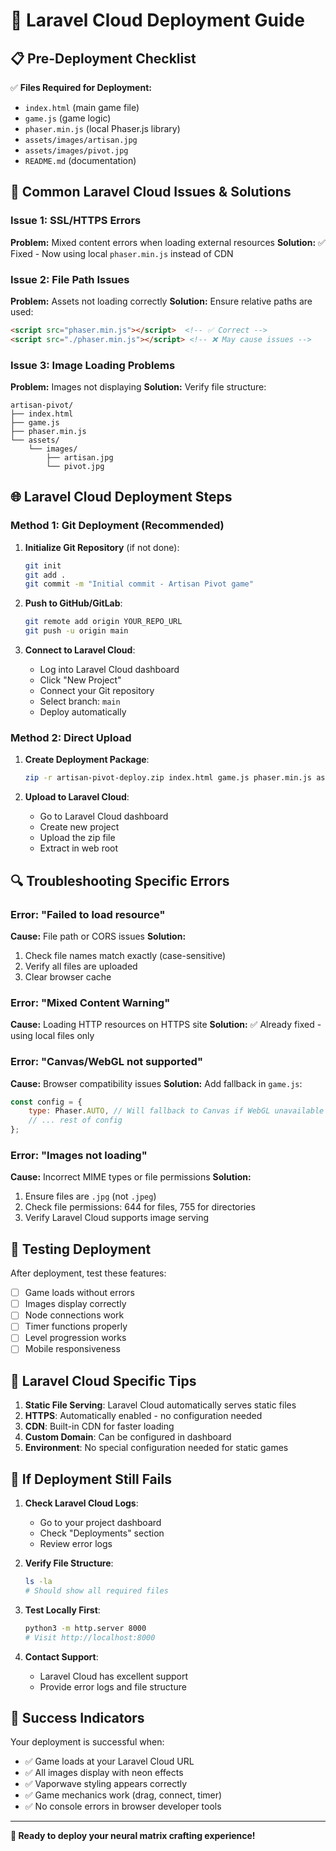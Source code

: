 # 🚀 Laravel Cloud Deployment Guide

## 📋 Pre-Deployment Checklist

✅ **Files Required for Deployment:**
- `index.html` (main game file)
- `game.js` (game logic)
- `phaser.min.js` (local Phaser.js library)
- `assets/images/artisan.jpg`
- `assets/images/pivot.jpg`
- `README.md` (documentation)

## 🔧 Common Laravel Cloud Issues & Solutions

### Issue 1: SSL/HTTPS Errors
**Problem:** Mixed content errors when loading external resources
**Solution:** ✅ Fixed - Now using local `phaser.min.js` instead of CDN

### Issue 2: File Path Issues
**Problem:** Assets not loading correctly
**Solution:** Ensure relative paths are used:
```html
<script src="phaser.min.js"></script>  <!-- ✅ Correct -->
<script src="./phaser.min.js"></script> <!-- ❌ May cause issues -->
```

### Issue 3: Image Loading Problems
**Problem:** Images not displaying
**Solution:** Verify file structure:
```
artisan-pivot/
├── index.html
├── game.js
├── phaser.min.js
└── assets/
    └── images/
        ├── artisan.jpg
        └── pivot.jpg
```

## 🌐 Laravel Cloud Deployment Steps

### Method 1: Git Deployment (Recommended)

1. **Initialize Git Repository** (if not done):
   ```bash
   git init
   git add .
   git commit -m "Initial commit - Artisan Pivot game"
   ```

2. **Push to GitHub/GitLab**:
   ```bash
   git remote add origin YOUR_REPO_URL
   git push -u origin main
   ```

3. **Connect to Laravel Cloud**:
   - Log into Laravel Cloud dashboard
   - Click "New Project"
   - Connect your Git repository
   - Select branch: `main`
   - Deploy automatically

### Method 2: Direct Upload

1. **Create Deployment Package**:
   ```bash
   zip -r artisan-pivot-deploy.zip index.html game.js phaser.min.js assets/ README.md
   ```

2. **Upload to Laravel Cloud**:
   - Go to Laravel Cloud dashboard
   - Create new project
   - Upload the zip file
   - Extract in web root

## 🔍 Troubleshooting Specific Errors

### Error: "Failed to load resource"
**Cause:** File path or CORS issues
**Solution:**
1. Check file names match exactly (case-sensitive)
2. Verify all files are uploaded
3. Clear browser cache

### Error: "Mixed Content Warning"
**Cause:** Loading HTTP resources on HTTPS site
**Solution:** ✅ Already fixed - using local files only

### Error: "Canvas/WebGL not supported"
**Cause:** Browser compatibility issues
**Solution:** Add fallback in `game.js`:
```javascript
const config = {
    type: Phaser.AUTO, // Will fallback to Canvas if WebGL unavailable
    // ... rest of config
};
```

### Error: "Images not loading"
**Cause:** Incorrect MIME types or file permissions
**Solution:**
1. Ensure files are `.jpg` (not `.jpeg`)
2. Check file permissions: 644 for files, 755 for directories
3. Verify Laravel Cloud supports image serving

## 📱 Testing Deployment

After deployment, test these features:
- [ ] Game loads without errors
- [ ] Images display correctly
- [ ] Node connections work
- [ ] Timer functions properly
- [ ] Level progression works
- [ ] Mobile responsiveness

## 🎯 Laravel Cloud Specific Tips

1. **Static File Serving**: Laravel Cloud automatically serves static files
2. **HTTPS**: Automatically enabled - no configuration needed
3. **CDN**: Built-in CDN for faster loading
4. **Custom Domain**: Can be configured in dashboard
5. **Environment**: No special configuration needed for static games

## 🚨 If Deployment Still Fails

1. **Check Laravel Cloud Logs**:
   - Go to your project dashboard
   - Check "Deployments" section
   - Review error logs

2. **Verify File Structure**:
   ```bash
   ls -la
   # Should show all required files
   ```

3. **Test Locally First**:
   ```bash
   python3 -m http.server 8000
   # Visit http://localhost:8000
   ```

4. **Contact Support**:
   - Laravel Cloud has excellent support
   - Provide error logs and file structure

## 🎉 Success Indicators

Your deployment is successful when:
- ✅ Game loads at your Laravel Cloud URL
- ✅ All images display with neon effects
- ✅ Vaporwave styling appears correctly
- ✅ Game mechanics work (drag, connect, timer)
- ✅ No console errors in browser developer tools

---

**🚀 Ready to deploy your neural matrix crafting experience!**